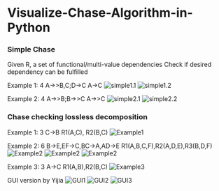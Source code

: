 # Visualize-Chase-Algorithm-in-Python

### Simple Chase
Given R, a set of functional/multi-value dependencies
Check if desired dependency can be fulfilled

Example 1: 4 A->>B,C;D->C A->C
![simple1.1](img/simple_example1.1.png)
![simple1.2](img/simple_example1.2.png)

Example 2: 4 A->>B;B->>C A->>C
![simple2.1](img/simple_example2.1.png)
![simple2.2](img/simple_example2.2.png)

### Chase checking lossless decomposition

Example 1: 3 C->B R1(A,C), R2(B,C)
![Example1](img/Example1.png)

Example 2: 6 B->E,EF->C,BC->A,AD->E R1(A,B,C,F),R2(A,D,E),R3(B,D,F)
![Example2](img/Example2.1.png)
![Example2](img/Example2.2.png)
![Example2](img/Example2.3.png)

Example 3: 3 A->C R1(A,B),R2(B,C)
![Example3](img/Example3.png)

GUI version by Yijia
![GUI1](img/GUI1.png)
![GUI2](img/GUI2.png)
![GUI3](img/GUI3.png)